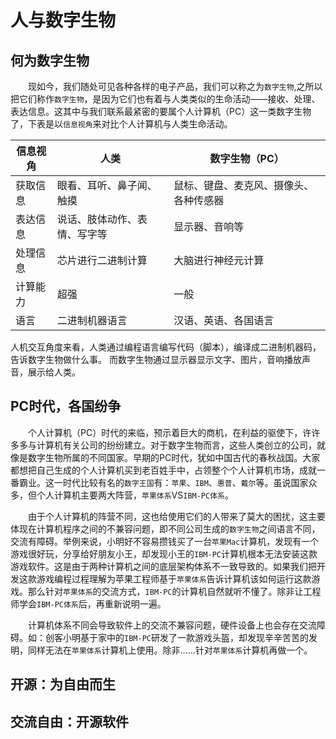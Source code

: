 # 人与数字生物

## 何为数字生物

&emsp;&emsp;现如今，我们随处可见各种各样的电子产品，我们可以称之为`数字生物`,之所以把它们称作`数字生物`，是因为它们也有着与人类类似的生命活动——接收、处理、表达信息。这其中与我们联系最紧密的要属个人计算机（PC）这一类数字生物了，下表是以`信息视角`来对比个人计算机与人类生命活动。

| 信息视角 | 人类                         | 数字生物（PC）                         |
| -------- | ---------------------------- | -------------------------------------- |
| 获取信息 | 眼看、耳听、鼻子闻、触摸     | 鼠标、键盘、麦克风、摄像头、各种传感器 |
| 表达信息 | 说话、肢体动作、表情、写字等 | 显示器、音响等                         |
| 处理信息 | 芯片进行二进制计算           | 大脑进行神经元计算                     |
| 计算能力 | 超强                         | 一般                                   |
| 语言     | 二进制机器语言               | 汉语、英语、各国语言                   |

人机交互角度来看，人类通过编程语言编写代码（脚本），编译成二进制机器码，告诉数字生物做什么事。 而数字生物通过显示器显示文字、图片，音响播放声音，展示给人类。


## PC时代，各国纷争

&emsp;&emsp;个人计算机（PC）时代的来临，预示着巨大的商机，在利益的驱使下，许许多多与计算机有关公司的纷纷建立。对于数字生物而言，这些人类创立的公司，就像是数字生物所属的不同国家。早期的PC时代，犹如中国古代的春秋战国。大家都想把自己生成的个人计算机买到老百姓手中，占领整个个人计算机市场，成就一番霸业。这一时代比较有名的`数字王国`有：`苹果`、`IBM`、`惠普`、`戴尔`等。虽说国家众多，但个人计算机主要两大阵营，`苹果体系`VS`IBM-PC体系`。

&emsp;&emsp;由于个人计算机的阵营不同，这也给使用它们的人带来了莫大的困扰，这主要体现在计算机程序之间的不兼容问题，即不同公司生成的`数字生物`之间语言不同，交流有障碍。举例来说，小明好不容易攒钱买了一台`苹果Mac`计算机，发现有一个游戏很好玩，分享给好朋友小王，却发现小王的`IBM-PC`计算机根本无法安装这款游戏软件。这是由于两种计算机之间的底层架构体系不一致导致的。如果我们把开发这款游戏编程过程理解为苹果工程师基于`苹果体系`告诉计算机该如何运行这款游戏。那么针对`苹果体系`的交流方式，`IBM-PC`的计算机自然就听不懂了。除非让工程师学会`IBM-PC体系`后，再重新说明一遍。

&emsp;&emsp;计算机体系不同会导致软件上的交流不兼容问题，硬件设备上也会存在交流障碍。如：创客小明基于家中的`IBM-PC`研发了一款游戏头盔，却发现辛辛苦苦的发明，同样无法在`苹果体系`计算机上使用。除非......针对`苹果体系`计算机再做一个。



## 开源：为自由而生

## 交流自由：开源软件

<!-- # 第2课：初识编程环境

## 一、什么是编程环境

## 二、Scratch编程环境

## 三、基于Scratch的开发的编程环境 -->

